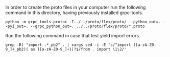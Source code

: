 In order to create the proto files in your computer run the following command in this directory, having previously installed grpc-tools.

```shell
python -m grpc_tools.protoc -I../../proto/flex/proto/ --python_out=. --pyi_out=. --grpc_python_out=. ../../proto/flex/proto/*.proto
```
Run the following command in case that test yield import errors
```shell
grep -Rl "import .*_pb2" . | xargs sed -i -E 's/^import ([a-zA-Z0-9_]+_pb2)( as ([a-zA-Z0-9_]+))?$/from . import \1\2/'
```